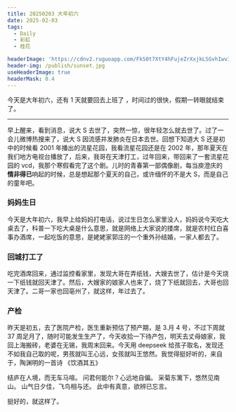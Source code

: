 ```yaml
---
title: 20250203 大年初六
date: 2025-02-03
tags:
  - Daily
  - 彩虹
  - 桂花

headerImage: 'https://cdnv2.ruguoapp.com/FkS0t7XtY4hFujeZrXxjkLSGvhIwv3.jpg'
header-img: /publish/sunset.jpg
useHeaderImage: true
headerMask: 0.4
---
```


今天是大年初六，还有 1 天就要回去上班了 ，时间过的很快，假期一转眼就结束了。

---

早上醒来，看到消息，说大 S 去世了，突然一惊，很年轻怎么就去世了。过了一会儿微博热搜来了，说大 S 因流感并发肺炎在日本去世。回想下知道大 S 还是初中的时候看 2001 年播出的流星花园，我看流星花园还是在 2002 年，那年夏天在我们地方电视台播放了，后来，我哥在天津打工，过年回来，带回来了一套流星花园的 vcd，我那个寒假看完了这个剧。儿时的青春第一部偶像剧，每当庾澄庆的**情非得已**响起的时候，总是想起那个夏天的自己，或许缅怀的不是大 S，而是自己的童年吧。

### 妈妈生日

今天是大年初六，我早上给妈妈打电话，说过生日怎么家里没人，妈妈说今天吃大桌去了，科普一下吃大桌是什么意思，就是网络上大家说的搂席，就是农村红白喜事办酒席，一起吃饭的意思，是姥姥家郭庄的一个重外孙结婚，一家人都去了。

### 回城打工了

吃完酒席回来，通过监控看家里，发现大哥在弄纸钱，大嫂去世了，估计是今天烧一下纸钱就回天津了。然后，大嫂家的娘家人也来了，烧了下纸就回去，大哥也回天津了。二哥一家也回亳州了，就这样，年过去了。

### 产检

昨天是初五，去了医院产检，医生重新预估了预产期，是 3.月 4 号，不过下周就 37 周足月了，随时可能发生生产了，今天收拾一下待产包，明天去丈母娘家，我回上海搬砖，老婆在无锡，我周末回来。今天用 deepseek 给孩子取名，发现还不如我自己取的呢，男孩就叫王心远，女孩就叫王悠然。我觉得挺好听的，来自于，陶渊明的一首诗 《饮酒其五》

结庐在人境，而无车马喧。  问君何能尔？心远地自偏。  采菊东篱下，悠然见南山。  山气日夕佳，飞鸟相与还。  此中有真意，欲辨已忘言。  

挺好的，就这样了。





